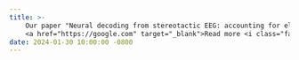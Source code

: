 ```yaml
---
title: >-
    Our paper "Neural decoding from stereotactic EEG: accounting for electrode variability across subjects" has been aceepted for publication at the 38^{th} _Neural Information Processing Systems_.
    <a href="https://google.com" target="_blank">Read more <i class="fas fa-angle-double-right"></i></a>
date: 2024-01-30 10:00:00 -0800
---
```


